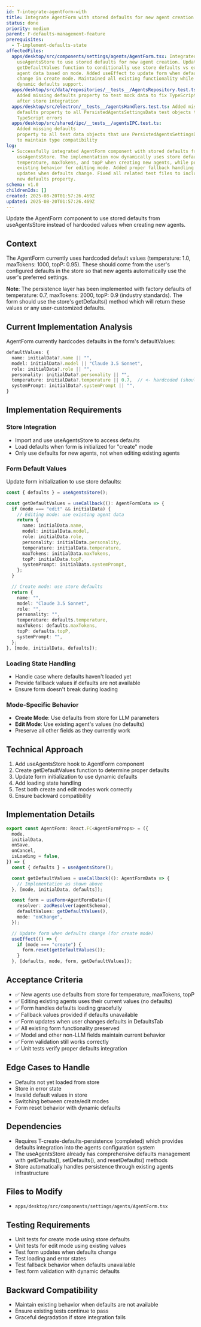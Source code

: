```yaml
---
id: T-integrate-agentform-with
title: Integrate AgentForm with stored defaults for new agent creation
status: done
priority: medium
parent: F-defaults-management-feature
prerequisites:
  - T-implement-defaults-state
affectedFiles:
  apps/desktop/src/components/settings/agents/AgentForm.tsx: Integrated
    useAgentsStore to use stored defaults for new agent creation. Updated
    getDefaultValues function to conditionally use store defaults vs existing
    agent data based on mode. Added useEffect to update form when defaults
    change in create mode. Maintained all existing functionality while adding
    dynamic defaults support.
  apps/desktop/src/data/repositories/__tests__/AgentsRepository.test.ts:
    Added missing defaults property to test mock data to fix TypeScript errors
    after store integration
  apps/desktop/src/electron/__tests__/agentsHandlers.test.ts: Added missing
    defaults property to all PersistedAgentsSettingsData test objects to fix
    TypeScript errors
  apps/desktop/src/shared/ipc/__tests__/agentsIPC.test.ts:
    Added missing defaults
    property to all test data objects that use PersistedAgentsSettingsData type
    to maintain type compatibility
log:
  - Successfully integrated AgentForm component with stored defaults from
    useAgentsStore. The implementation now dynamically uses store defaults for
    temperature, maxTokens, and topP when creating new agents, while preserving
    existing behavior for editing mode. Added proper fallback handling and form
    updates when defaults change. Fixed all related test files to include the
    new defaults property.
schema: v1.0
childrenIds: []
created: 2025-08-20T01:57:26.469Z
updated: 2025-08-20T01:57:26.469Z
---
```


Update the AgentForm component to use stored defaults from useAgentsStore instead of hardcoded values when creating new agents.

## Context

The AgentForm currently uses hardcoded default values (temperature: 1.0, maxTokens: 1000, topP: 0.95). These should come from the user's configured defaults in the store so that new agents automatically use the user's preferred settings.

**Note**: The persistence layer has been implemented with factory defaults of temperature: 0.7, maxTokens: 2000, topP: 0.9 (industry standards). The form should use the store's getDefaults() method which will return these values or any user-customized defaults.

## Current Implementation Analysis

AgentForm currently hardcodes defaults in the form's defaultValues:

```typescript
defaultValues: {
  name: initialData?.name || "",
  model: initialData?.model || "Claude 3.5 Sonnet",
  role: initialData?.role || "",
  personality: initialData?.personality || "",
  temperature: initialData?.temperature || 0.7,  // <- hardcoded (should use store defaults)\n  maxTokens: initialData?.maxTokens || 2000,     // <- hardcoded (should use store defaults)\n  topP: initialData?.topP || 0.9,               // <- hardcoded (should use store defaults)
  systemPrompt: initialData?.systemPrompt || "",
}
```

## Implementation Requirements

### Store Integration

- Import and use useAgentsStore to access defaults
- Load defaults when form is initialized for "create" mode
- Only use defaults for new agents, not when editing existing agents

### Form Default Values

Update form initialization to use store defaults:

```typescript
const { defaults } = useAgentsStore();

const getDefaultValues = useCallback((): AgentFormData => {
  if (mode === "edit" && initialData) {
    // Editing mode: use existing agent data
    return {
      name: initialData.name,
      model: initialData.model,
      role: initialData.role,
      personality: initialData.personality,
      temperature: initialData.temperature,
      maxTokens: initialData.maxTokens,
      topP: initialData.topP,
      systemPrompt: initialData.systemPrompt,
    };
  }

  // Create mode: use store defaults
  return {
    name: "",
    model: "Claude 3.5 Sonnet",
    role: "",
    personality: "",
    temperature: defaults.temperature,
    maxTokens: defaults.maxTokens,
    topP: defaults.topP,
    systemPrompt: "",
  };
}, [mode, initialData, defaults]);
```

### Loading State Handling

- Handle case where defaults haven't loaded yet
- Provide fallback values if defaults are not available
- Ensure form doesn't break during loading

### Mode-Specific Behavior

- **Create Mode**: Use defaults from store for LLM parameters
- **Edit Mode**: Use existing agent's values (no defaults)
- Preserve all other fields as they currently work

## Technical Approach

1. Add useAgentsStore hook to AgentForm component
2. Create getDefaultValues function to determine proper defaults
3. Update form initialization to use dynamic defaults
4. Add loading state handling
5. Test both create and edit modes work correctly
6. Ensure backward compatibility

## Implementation Details

```typescript
export const AgentForm: React.FC<AgentFormProps> = ({
  mode,
  initialData,
  onSave,
  onCancel,
  isLoading = false,
}) => {
  const { defaults } = useAgentsStore();

  const getDefaultValues = useCallback((): AgentFormData => {
    // Implementation as shown above
  }, [mode, initialData, defaults]);

  const form = useForm<AgentFormData>({
    resolver: zodResolver(agentSchema),
    defaultValues: getDefaultValues(),
    mode: "onChange",
  });

  // Update form when defaults change (for create mode)
  useEffect(() => {
    if (mode === "create") {
      form.reset(getDefaultValues());
    }
  }, [defaults, mode, form, getDefaultValues]);
```

## Acceptance Criteria

- ✅ New agents use defaults from store for temperature, maxTokens, topP
- ✅ Editing existing agents uses their current values (no defaults)
- ✅ Form handles defaults loading gracefully
- ✅ Fallback values provided if defaults unavailable
- ✅ Form updates when user changes defaults in DefaultsTab
- ✅ All existing form functionality preserved
- ✅ Model and other non-LLM fields maintain current behavior
- ✅ Form validation still works correctly
- ✅ Unit tests verify proper defaults integration

## Edge Cases to Handle

- Defaults not yet loaded from store
- Store in error state
- Invalid default values in store
- Switching between create/edit modes
- Form reset behavior with dynamic defaults

## Dependencies

- Requires T-create-defaults-persistence (completed) which provides defaults integration into the agents configuration system
- The useAgentsStore already has comprehensive defaults management with getDefaults(), setDefaults(), and resetDefaults() methods
- Store automatically handles persistence through existing agents infrastructure

## Files to Modify

- `apps/desktop/src/components/settings/agents/AgentForm.tsx`

## Testing Requirements

- Unit tests for create mode using store defaults
- Unit tests for edit mode using existing values
- Test form updates when defaults change
- Test loading and error states
- Test fallback behavior when defaults unavailable
- Test form validation with dynamic defaults

## Backward Compatibility

- Maintain existing behavior when defaults are not available
- Ensure existing tests continue to pass
- Graceful degradation if store integration fails
